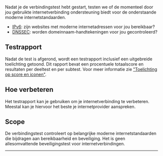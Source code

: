 Nadat je de verbindingstest hebt gestart, testen we of de momenteel door jou gebruikte internetverbinding ondersteuning biedt voor de onderstaande moderne internetstandaarden.

* [IPv6](/faqs/ipv6/): zijn websites met moderne internetadressen voor jou bereikbaar?
* [DNSSEC](/faqs/dnssec/): worden domeinnaam-handtekeningen voor jou gecontroleerd?

## Testrapport
Nadat de test is afgerond, wordt een testrapport inclusief een uitgebreide toelichting getoond. Dit rapport bevat een procentuele totaalscore en resultaten per deeltest en per subtest. Voor meer informatie zie ["Toelichting op score en iconen"](/faqs/report/). 

## Hoe verbeteren
Het testrapport kan je gebruiken om je internetverbinding te verbeteren. Meestal kan je hiervoor het beste je internetprovider aanspreken.

## Scope
De verbindingstest controleert op belangrijke moderne internetstandaarden die bijdragen aan bereikbaarheid en beveiliging. Het is geen allesomvattende beveiligingstest voor internetverbindingen.

---
